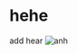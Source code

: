 # hehe
add hear
![anh](https://drive.google.com/file/d/1uB_HbCR04jDH8Y2GZ97dXGqIwBc5H-zg/view?usp=sharing)
